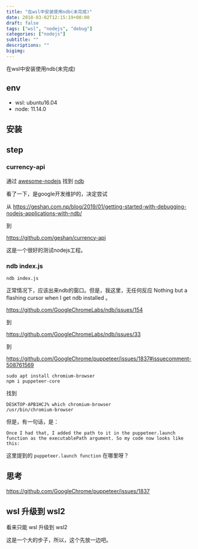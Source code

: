 ```yaml
---
title: "在wsl中安装使用ndb(未完成)"
date: 2018-03-02T12:15:19+08:00
draft: false
tags: ["wsl", "nodejs", "debug"]
categories: ["nodejs"]
subtitle: ""
descriptions: ""
bigimg:
---
```



在wsl中安装使用ndb(未完成)


## env

- wsl: ubuntu16.04
- node: 11.14.0

## 安装

## step

### currency-api

通过 [awesome-nodejs](https://github.com/sindresorhus/awesome-nodejs) 找到 [ndb](https://github.com/GoogleChromeLabs/ndb)

看了一下，是google开发维护的，决定尝试

从 https://geshan.com.np/blog/2019/01/getting-started-with-debugging-nodejs-applications-with-ndb/ 

到

https://github.com/geshan/currency-api

这是一个很好的测试nodejs工程。

### ndb index.js 

```
ndb index.js 
```

正常情况下，应该出来ndb的窗口。但是，我这里，无任何反应 Nothing but a flashing cursor when I get ndb installed 。

https://github.com/GoogleChromeLabs/ndb/issues/154

到

https://github.com/GoogleChromeLabs/ndb/issues/33

到

https://github.com/GoogleChrome/puppeteer/issues/1837#issuecomment-508761569

```
sudo apt install chromium-browser
npm i puppeteer-core
```

找到

```
DESKTOP-APB1HCJ% which chromium-browser
/usr/bin/chromium-browser
```

但是，有一句话，是：

`Once I had that, I added the path to it in the puppeteer.launch function as the executablePath argument. So my code now looks like this:`

这里提到的 `puppeteer.launch function` 在哪里呀？

## 思考

https://github.com/GoogleChrome/puppeteer/issues/1837


## wsl 升级到 wsl2

看来只能 wsl 升级到 wsl2 


这是一个大的步子，所以，这个先放一边吧。


